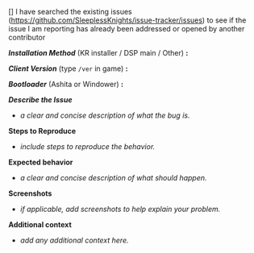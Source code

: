 <!-- place 'x' mark between square [] brackets to checkmark box -->

[] I have searched the existing issues (https://github.com/SleeplessKnights/issue-tracker/issues) to see if the issue I am reporting has already been addressed or opened by another contributor

<!-- Issues will be closed without being looked into if the following information is missing (unless its not applicable). -->

**_Installation Method_** (KR installer / DSP main / Other) **:** 

**_Client Version_** (type `/ver` in game) **:** 

**_Bootloader_** (Ashita or Windower) **:** 

**_Describe the Issue_**

* _a clear and concise description of what the bug is._

**Steps to Reproduce**

* _include steps to reproduce the behavior._

**Expected behavior**

* _a clear and concise description of what should happen._

**Screenshots**

* _if applicable, add screenshots to help explain your problem._

**Additional context**

* _add any additional context here._
